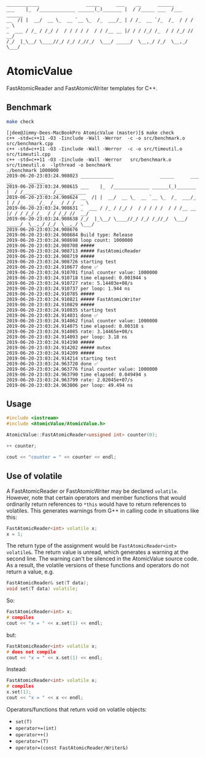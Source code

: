 ```
____________                 _____      ___    __      ______
___    |_  /_____________ ______(_)_______ |  / /_____ ___  /___  ______
__  /| |  __/  __ \_  __ `__ \_  /_  ___/_ | / /_  __ `/_  /_  / / /  _ \
_  ___ / /_ / /_/ /  / / / / /  / / /__ __ |/ / / /_/ /_  / / /_/ //  __/
/_/  |_\__/ \____//_/ /_/ /_//_/  \___/ _____/  \__,_/ /_/  \__,_/ \___/
```

# AtomicValue

FastAtomicReader and FastAtomicWriter templates for C++.

## Benchmark

```bash
make check
```

```
[jdee@Jimmy-Dees-MacBookPro AtomicValue (master)]$ make check
c++ -std=c++11 -O3 -Iinclude -Wall -Werror  -c -o src/benchmark.o src/benchmark.cpp
c++ -std=c++11 -O3 -Iinclude -Wall -Werror  -c -o src/timeutil.o src/timeutil.cpp
c++ -std=c++11 -O3 -Iinclude -Wall -Werror   src/benchmark.o src/timeutil.o  -lpthread -o benchmark
./benchmark 1000000
2019-06-20-23:03:24.908023 ____________                 _____      ___    __      ______
2019-06-20-23:03:24.908615 ___    |_  /_____________ ______(_)_______ |  / /_____ ___  /___  ______
2019-06-20-23:03:24.908624 __  /| |  __/  __ \_  __ `__ \_  /_  ___/_ | / /_  __ `/_  /_  / / /  _ \
2019-06-20-23:03:24.908631 _  ___ / /_ / /_/ /  / / / / /  / / /__ __ |/ / / /_/ /_  / / /_/ //  __/
2019-06-20-23:03:24.908638 /_/  |_\__/ \____//_/ /_/ /_//_/  \___/ _____/  \__,_/ /_/  \__,_/ \___/
2019-06-20-23:03:24.908676
2019-06-20-23:03:24.908684 Build type: Release
2019-06-20-23:03:24.908698 loop count: 1000000
2019-06-20-23:03:24.908708 #####
2019-06-20-23:03:24.908713 ##### FastAtomicReader
2019-06-20-23:03:24.908719 #####
2019-06-20-23:03:24.908726 starting test
2019-06-20-23:03:24.910677 done ✅
2019-06-20-23:03:24.910701 final counter value: 1000000
2019-06-20-23:03:24.910718 time elapsed: 0.001944 s
2019-06-20-23:03:24.910727 rate: 5.14403e+08/s
2019-06-20-23:03:24.910737 per loop: 1.944 ns
2019-06-20-23:03:24.910785 #####
2019-06-20-23:03:24.910821 ##### FastAtomicWriter
2019-06-20-23:03:24.910829 #####
2019-06-20-23:03:24.910835 starting test
2019-06-20-23:03:24.914031 done ✅
2019-06-20-23:03:24.914062 final counter value: 1000000
2019-06-20-23:03:24.914075 time elapsed: 0.00318 s
2019-06-20-23:03:24.914085 rate: 3.14465e+08/s
2019-06-20-23:03:24.914093 per loop: 3.18 ns
2019-06-20-23:03:24.914190 #####
2019-06-20-23:03:24.914202 ##### mutex
2019-06-20-23:03:24.914209 #####
2019-06-20-23:03:24.914214 starting test
2019-06-20-23:03:24.963720 done ✅
2019-06-20-23:03:24.963776 final counter value: 1000000
2019-06-20-23:03:24.963790 time elapsed: 0.049494 s
2019-06-20-23:03:24.963799 rate: 2.02045e+07/s
2019-06-20-23:03:24.963806 per loop: 49.494 ns
```

## Usage

```cpp
#include <iostream>
#include <AtomicValue/AtomicValue.h>

AtomicValue::FastAtomicReader<unsigned int> counter(0);

++ counter;

cout << "counter = " << counter << endl;

```

## Use of volatile

A FastAtomicReader or FastAtomicWriter may be declared `volatile`. However, note
that certain operators and member functions that would ordinarily return
references to `*this` would have to return references to volatiles. This
generates warnings from G++ in calling code in situations like this:

```cpp
FastAtomicReader<int> volatile x;
x = 1;
```

The return type of the assignment would be `FastAtomicReader<int> volatile&`.
The return value is unread, which generates a warning at the second line. The
warning can't be silenced in the AtomicValue source code. As a result, the
volatile versions of these functions and operators do not return a value, e.g.

```cpp
FastAtomicReader& set(T data);
void set(T data) volatile;
```

So:

```cpp
FastAtomicReader<int> x;
# compiles
cout << "x = " << x.set(1) << endl;
```

but:

```cpp
FastAtomicReader<int> volatile x;
# does not compile
cout << "x = " << x.set(1) << endl;
```

Instead:

```cpp
FastAtomicReader<int> volatile x;
# compiles
x.set(1);
cout << "x = " << x << endl;
```

Operators/functions that return void on volatile objects:

- `set(T)`
- `operator+=(int)`
- `operator++()`
- `operator=(T)`
- `operator=(const FastAtomicReader/Writer&)`
